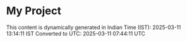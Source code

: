 # My Project

This content is dynamically generated in Indian Time (IST): 2025-03-11 13:14:11 IST
Converted to UTC: 2025-03-11 07:44:11 UTC
